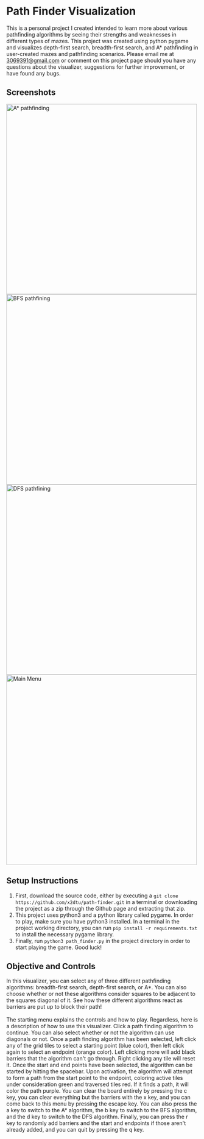 # Path Finder Visualization
This is a personal project I created intended to learn more about various pathfinding algorithms by seeing their strengths and weaknesses in different types of mazes. This project was created using python pygame and visualizes depth-first search, breadth-first search, and A* pathfinding in user-created mazes and pathfinding scenarios. Please email me at 3069391@gmail.com or comment on this project page should you have any questions about the visualizer, suggestions for further improvement, or have found any bugs.

## Screenshots 
<img src="https://user-images.githubusercontent.com/82241006/177055972-4c30bccc-39ee-4c27-ba9d-dfedaf38445a.png" alt="A* pathfinding" width="500" />
<img src="https://user-images.githubusercontent.com/82241006/177056008-82dfefaf-d5e6-40ad-97cd-1abef8abad73.png" alt="BFS pathfining" width="500" />
<img src="https://user-images.githubusercontent.com/82241006/177056053-876f53d4-e82d-48bb-b278-d54d030f3c91.png" alt="DFS pathfining" width="500" />
<img src="https://user-images.githubusercontent.com/82241006/177056063-0cea4718-81b7-4604-a578-8458c225f790.png" alt="Main Menu" width="500" />

## Setup Instructions
1. First, download the source code, either by executing a `git clone https://github.com/x2dtu/path-finder.git` in a terminal or downloading the project as a zip through the Github page and extracting that zip.
2. This project uses python3 and a python library called pygame. In order to play, make sure you have python3 installed. In a terminal in the project working directory, you can run `pip install -r requirements.txt` to install the necessary pygame library. 
3. Finally, run `python3 path_finder.py` in the project directory in order to start playing the game. Good luck!

## Objective and Controls
In this visualizer, you can select any of three different pathfinding algorithms: breadth-first search, depth-first search, or A*. You can also choose whether or not these algorithms consider squares to be adjacent to the squares diagonal of it. See how these different algorithms react as barriers are put up to block their path! <br>
<br>
The starting menu explains the controls and how to play. Regardless, here is a description of how to use this visualizer. Click a path finding algorithm to continue. You can also select whether or not the algorithm can use diagonals or not. Once a path finding algorithm has been selected, left click any of the grid tiles to select a starting point (blue color), then left click again to select an endpoint (orange color). Left clicking more will add black barriers that the algorithm can't go through. Right clicking any tile will reset it. Once the start and end points have been selected, the algorithm can be started by hitting the spacebar. Upon activation, the algorithm will attempt to form a path from the start point to the endpoint, coloring active tiles under consideration green and traversed tiles red. If it finds a path, it will color the path purple. You can clear the board entirely by pressing the c key, you can clear everything but the barriers with the x key, and you can come back to this menu by pressing the escape key. You can also press the a key to switch to the A* algorithm, the b key to switch to the BFS algorithm, and the d key to switch to the DFS algorithm. Finally, you can press the r key to randomly add barriers and the start and endpoints if those aren't already added, and you can quit by pressing the q key.
